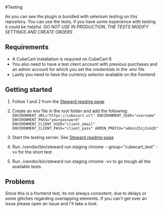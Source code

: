 #Testing

As you can see the plugin is bundled with selenium testing on this repository. You can use the tests, if you have some experience with testing it could be helpful. 
*DO NOT USE IN PRODUCTION, THE TESTS MODIFY SETTINGS AND CREATE ORDERS*

## Requirements

* A CubeCart installation is required on CubeCart 6
* You also need to have a test client account with previous purchases and an admin account for which you set the credentials in the .env file
* Lastly you need to have the currency selector available on the frontend

## Getting started

1. Follow 1 and 2 from the [Steward readme page](https://github.com/lmc-eu/steward#getting-started)
2. Create an env file in the root folder and add the following:
`
ENVIRONMENT_URL="https://cubecart.url"
ENVIRONMENT_USER="username"
ENVIRONMENT_PASS="yourpassword"
ENVIRONMENT_CLIENT_USER="client_email"
ENVIRONMENT_CLIENT_PASS="client_pass"
ADMIN_PREFIX="admin251j3cm2b"
`

3. Start the testing server. See
[Steward readme page](https://github.com/lmc-eu/steward#4-run-your-tests)
4. Run  ./vendor/bin/steward run staging chrome --group="cubecart_test" -vv for the short test
5. Run  ./vendor/bin/steward run staging chrome -vv to go trough all the available tests.

## Problems

Since this is a frontend test, its not always consistent, due to delays or some glitches regarding overlapping elements. If you can't get over an issue please open an issue and I'll take a look. 